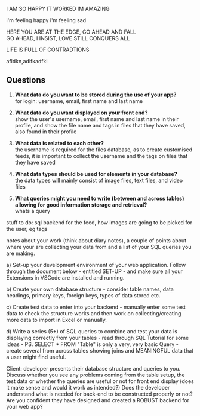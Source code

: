 
I AM SO HAPPY IT WORKED IM AMAZING

i'm feeling happy i'm feeling sad

HERE YOU ARE AT THE EDGE, GO AHEAD AND FALL
<br>GO AHEAD, I INSIST, LOVE STILL CONQUERS ALL

LIFE IS FULL OF CONTRADTIONS

afldkn,adlfkadfkl

## Questions
1. **What data do you want to be stored during the use of your app?**
<br>for login: username, email, first name and last name


2. **What data do you want displayed on your front end?**
<br>show the user's username, email, first name and last name in their profile, and show the file name and tags in files that they have saved, also found in their profile


3. **What data is related to each other?**
<br>the username is required for the files database, as to create customised feeds, it is important to collect the username and the tags on files that they have saved


4. **What data types should be used for elements in your database?**
<br>the data types will mainly consist of image files, text files, and video files


5. **What queries might you need to write (between and across tables) allowing for good information storage and retrieval?**
<br>whats a query



stuff to do: sql backend for the feed, how images are going to be picked for the user, eg tags


notes about your work (think about diary notes), a couple of points about where your are collecting your data from and a list of your SQL queries you are making.



a) Set-up your development environment of your web application. Follow through the document below - entitled SET-UP - and make sure all your Extensions in VSCode are installed and running.

b) Create your own database structure - consider table names, data headings, primary keys, foreign keys, types of data stored etc.

c) Create test data to enter into your backend - manually enter some test data to check the structure works and then work on collecting/creating more data to import in Excel or manually.

d) Write a series (5+) of SQL queries to combine and test your data is displaying correctly from your tables - read through SQL Tutorial
for some ideas - PS. SELECT * FROM "Table" is only a very, very basic Query - create several from across tables showing joins and MEANINGFUL data that a user might find useful.


Client: developer presents their database structure and queries to you. Discuss whether you see any problems coming from the table
setup, the test data or whether the queries are useful or not for front end display (does it make sense and would it work as intended?) Does the developer understand what is needed for back-end to be constructed properly or not? Are you confident they have designed and created a ROBUST backend for your web app?
